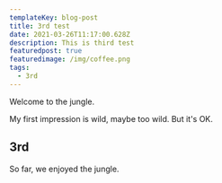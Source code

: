 ```yaml
---
templateKey: blog-post
title: 3rd test
date: 2021-03-26T11:17:00.628Z
description: This is third test
featuredpost: true
featuredimage: /img/coffee.png
tags:
  - 3rd
---
```

Welcome to the jungle.

My first impression is wild, maybe too wild.
But it's OK.

## 3rd

So far, we enjoyed the jungle.